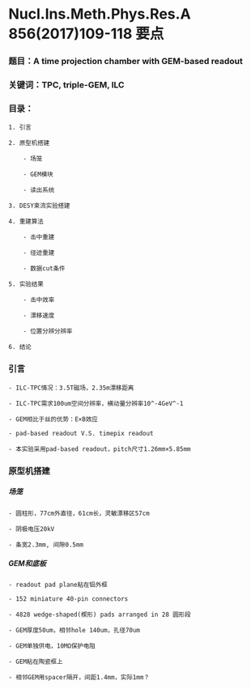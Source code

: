 # Nucl.Ins.Meth.Phys.Res.A 856(2017)109-118 要点

### 题目：A time projection chamber with GEM-based readout

### 关键词：TPC, triple-GEM, ILC

### 目录：

    1. 引言

    2. 原型机搭建

        - 场笼

        - GEM模块

        - 读出系统

    3. DESY束流实验搭建

    4. 重建算法

        - 击中重建

        - 径迹重建

        - 数据cut条件

    5. 实验结果

        - 击中效率

        - 漂移速度

        - 位置分辨分辨率

    6. 结论

### 引言

    - ILC-TPC情况：3.5T磁场，2.35m漂移距离
    
    - ILC-TPC需求100um空间分辨率，横动量分辨率10^-4GeV^-1

    - GEM相比于丝的优势：E×B效应

    - pad-based readout V.S. timepix readout

    - 本实验采用pad-based readout，pitch尺寸1.26mm×5.85mm

### 原型机搭建

##### 场笼

    - 圆柱形，77cm外直径，61cm长，灵敏漂移区57cm

    - 阴极电压20kV

    - 条宽2.3mm, 间隙0.5mm

##### GEM和底板

    - readout pad plane粘在铝外框

    - 152 miniature 40-pin connectors

    - 4828 wedge-shaped(楔形) pads arranged in 28 圆形段

    - GEM厚度50um，相邻hole 140um，孔径70um

    - GEM单独供电，10MΩ保护电阻

    - GEM粘在陶瓷框上

    - 相邻GEM用spacer隔开，间距1.4mm，实际1mm？
